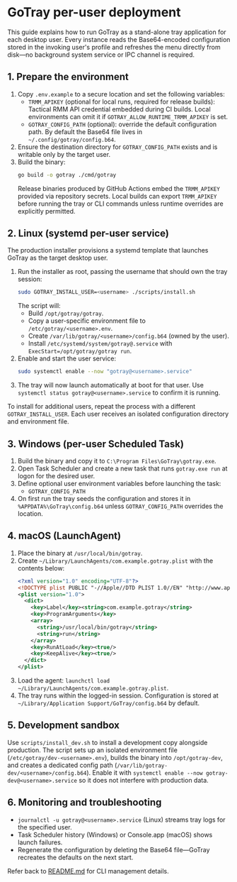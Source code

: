 # GoTray per-user deployment

This guide explains how to run GoTray as a stand-alone tray application for each desktop user. Every instance reads the Base64-encoded configuration stored in the invoking user's profile and refreshes the menu directly from disk—no background system service or IPC channel is required.

## 1. Prepare the environment

1. Copy `.env.example` to a secure location and set the following variables:
   - `TRMM_APIKEY` (optional for local runs, required for release builds): Tactical RMM API credential embedded during CI builds. Local environments can omit it if `GOTRAY_ALLOW_RUNTIME_TRMM_APIKEY` is set.
   - `GOTRAY_CONFIG_PATH` (optional): override the default configuration path. By default the Base64 file lives in `~/.config/gotray/config.b64`.
2. Ensure the destination directory for `GOTRAY_CONFIG_PATH` exists and is writable only by the target user.
3. Build the binary:
   ```bash
   go build -o gotray ./cmd/gotray
   ```
   Release binaries produced by GitHub Actions embed the `TRMM_APIKEY` provided via repository secrets. Local builds can export `TRMM_APIKEY` before running the tray or CLI commands unless runtime overrides are explicitly permitted.

## 2. Linux (systemd per-user service)

The production installer provisions a systemd template that launches GoTray as the target desktop user.

1. Run the installer as root, passing the username that should own the tray session:
   ```bash
   sudo GOTRAY_INSTALL_USER=<username> ./scripts/install.sh
   ```
   The script will:
   - Build `/opt/gotray/gotray`.
   - Copy a user-specific environment file to `/etc/gotray/<username>.env`.
   - Create `/var/lib/gotray/<username>/config.b64` (owned by the user).
   - Install `/etc/systemd/system/gotray@.service` with `ExecStart=/opt/gotray/gotray run`.
2. Enable and start the user service:
   ```bash
   sudo systemctl enable --now "gotray@<username>.service"
   ```
3. The tray will now launch automatically at boot for that user. Use `systemctl status gotray@<username>.service` to confirm it is running.

To install for additional users, repeat the process with a different `GOTRAY_INSTALL_USER`. Each user receives an isolated configuration directory and environment file.

## 3. Windows (per-user Scheduled Task)

1. Build the binary and copy it to `C:\Program Files\GoTray\gotray.exe`.
2. Open Task Scheduler and create a new task that runs `gotray.exe run` at logon for the desired user.
3. Define optional user environment variables before launching the task:
   - `GOTRAY_CONFIG_PATH`
4. On first run the tray seeds the configuration and stores it in `%APPDATA%\GoTray\config.b64` unless `GOTRAY_CONFIG_PATH` overrides the location.

## 4. macOS (LaunchAgent)

1. Place the binary at `/usr/local/bin/gotray`.
2. Create `~/Library/LaunchAgents/com.example.gotray.plist` with the contents below:
   ```xml
   <?xml version="1.0" encoding="UTF-8"?>
   <!DOCTYPE plist PUBLIC "-//Apple//DTD PLIST 1.0//EN" "http://www.apple.com/DTDs/PropertyList-1.0.dtd">
   <plist version="1.0">
     <dict>
       <key>Label</key><string>com.example.gotray</string>
       <key>ProgramArguments</key>
       <array>
         <string>/usr/local/bin/gotray</string>
         <string>run</string>
       </array>
       <key>RunAtLoad</key><true/>
       <key>KeepAlive</key><true/>
     </dict>
   </plist>
   ```
3. Load the agent: `launchctl load ~/Library/LaunchAgents/com.example.gotray.plist`.
4. The tray runs within the logged-in session. Configuration is stored at `~/Library/Application Support/GoTray/config.b64` by default.

## 5. Development sandbox

Use `scripts/install_dev.sh` to install a development copy alongside production. The script sets up an isolated environment file (`/etc/gotray/dev-<username>.env`), builds the binary into `/opt/gotray-dev`, and creates a dedicated config path (`/var/lib/gotray-dev/<username>/config.b64`). Enable it with `systemctl enable --now gotray-dev@<username>.service` so it does not interfere with production data.

## 6. Monitoring and troubleshooting

* `journalctl -u gotray@<username>.service` (Linux) streams tray logs for the specified user.
* Task Scheduler history (Windows) or Console.app (macOS) shows launch failures.
* Regenerate the configuration by deleting the Base64 file—GoTray recreates the defaults on the next start.

Refer back to [README.md](../README.md#command-line-management) for CLI management details.
